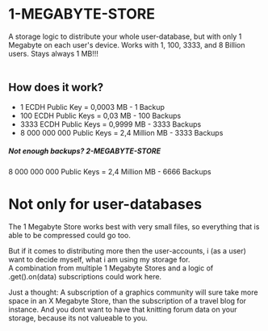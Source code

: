# 1-MEGABYTE-STORE
A storage logic to distribute your whole user-database, but with only 1 Megabyte on each user's device. Works with 1, 100, 3333, and 8 Billion users. Stays always 1 MB!!!<br>
<br>

## How does it work?

- 1 ECDH Public Key = 0,0003 MB - 1 Backup<br>
- 100 ECDH Public Keys = 0,03 MB - 100 Backups<br>
- 3333 ECDH Public Keys = 0,9999 MB - 3333 Backups<br>
- 8 000 000 000 Public Keys = 2,4 Million MB - 3333 Backups<br>

##### Not enough backups? 2-MEGABYTE-STORE
8 000 000 000 Public Keys = 2,4 Million MB - 6666 Backups


# Not only for user-databases
The 1 Megabyte Store works best with very small files, so everything that is able to be compressed could go too.<br>

But if it comes to distributing more then the user-accounts, i (as a user) want to decide myself, what i am using my storage for.<br>
A combination from multiple 1 Megabyte Stores and a logic of .get().on(data) subscriptions could work here.<br>

Just a thought: A subscription of a graphics community will sure take more space in an X Megabyte Store, than the subscription of a travel blog for instance. And you dont want to have that knitting forum data on your storage, because its not valueable to you.
